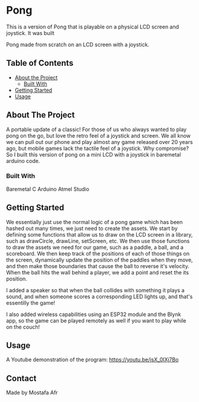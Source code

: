 <h1> Pong</h1>
This is a version of Pong that is playable on a physical LCD screen and joystick. It was built


<p>Pong made from scratch on an LCD screen with a joystick.</p>

<!-- TABLE OF CONTENTS -->
## Table of Contents

* [About the Project](#about-the-project)
  * [Built With](#built-with)
* [Getting Started](#getting-started)
* [Usage](#usage)



<!-- ABOUT THE PROJECT -->
## About The Project
A portable update of a classic! For those of us who always wanted to play pong on the go, but love the retro feel of a joystick and screen. We all know we can pull out our phone and play almost any game released over 20 years ago, but mobile games lack the tactile feel of a joystick. Why compromise? So I built this version of pong on a mini LCD with a joystick in baremetal arduino code.

### Built With
Baremetal C
Arduino
Atmel Studio


<!-- GETTING STARTED -->
## Getting Started

We essentially just use the normal logic of a pong game which has been hashed out many times, we just need to create the assets. We start by defining some functions that allow us to draw on the LCD screen in a library, such as drawCircle, drawLine, setScreen, etc. We then use those functions to draw the assets we need for our game, such as a paddle, a ball, and a scoreboard. We then keep track of the positions of each of those things on the screen,  dynamically update the position of the paddles when they move, and then make those boundaries that cause the ball to reverse it's velocity. When the ball hits the wall behind a player, we add a point and reset the its position.

I added a speaker so that when the ball collides with something it plays a sound, and when someone scores a corresponding LED lights up, and that's essentilly the game!

I also added wireless capabilities using an ESP32 module and the Blynk app, so the game can be played remotely as well if you want to play while on the couch!




<!-- USAGE EXAMPLES -->
## Usage
A Youtube demonstration of the program: https://youtu.be/jsX_0IXj7Bo




<!-- CONTACT -->
## Contact

Made by Mostafa Afr 
